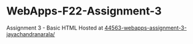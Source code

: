 # WebApps-F22-Assignment-3
Assignment 3 - Basic HTML
Hosted at
 [44563-webapps-assignment-3-jayachandranarala/](https://44-563-web-apps-f22.github.io/44563-webapps-assignment-3-jayachandranarala//)